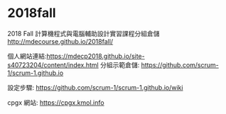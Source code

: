 # 2018fall
2018 Fall 計算機程式與電腦輔助設計實習課程分組倉儲
http://mdecourse.github.io/2018fall/

個人網站連結:https://mdecp2018.github.io/site-s40723204/content/index.html
分組示範倉儲: https://github.com/scrum-1/scrum-1.github.io

設定步驟: https://github.com/scrum-1/scrum-1.github.io/wiki

cpgx 網站: https://cpgx.kmol.info
